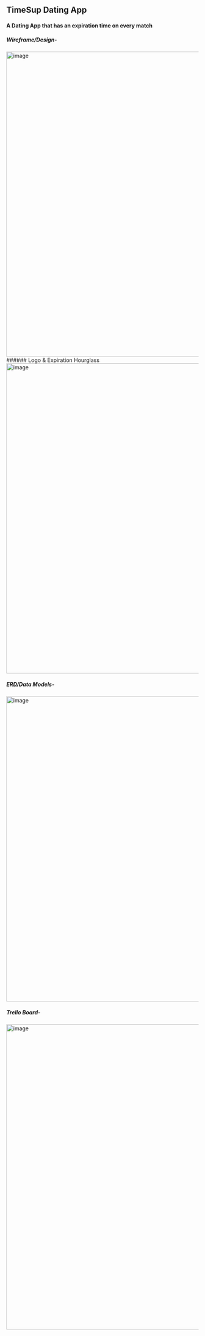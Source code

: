 ## TimeSup Dating App

#### A Dating App that has an expiration time on every match

##### Wireframe/Design-

<img width="800" alt="image" src="https://user-images.githubusercontent.com/72634228/183264468-3de0fdfd-9a49-4f54-9709-e1376ca201be.png">
###### Logo & Expiration Hourglass
<img width="813" alt="image" src="https://user-images.githubusercontent.com/72634228/183356717-8adc6115-c69a-41e2-97e1-114690f4886d.png">


##### ERD/Data Models- 
<img width="800" alt="image" src="https://user-images.githubusercontent.com/72634228/183278374-94eb42ff-fbe8-4c61-a152-acf7c7d5113a.png">

##### Trello Board- 
<img width="800" alt="image" src="https://user-images.githubusercontent.com/72634228/183279009-cffea04e-7203-4182-8fd0-355a6684996a.png">
